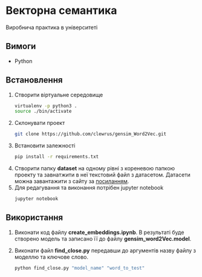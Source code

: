 # Векторна семантика
Виробнича практика в університеті

## Вимоги
+ Python

## Встановлення
1. Створити віртуальне середовище
    ```sh
    virtualenv -p python3 .
    source ./bin/activate
    ```
2. Склонувати проект
    ```sh
    git clone https://github.com/clewrus/gensim_Word2Vec.git
    ```
3. Вcтановити залежності
    ```sh
    pip install -r requirements.txt
    ```
4. Створити папку **dataset** на одному рівні з кореневою папкою проекту та завнатжити в неї текстовий файл з датасетом. Датаcети можна завантажити з сайту за [посиланням](https://lang.org.ua/uk/corpora/).
5. Для редагування та виконання потрібен jupyter notebook
    ```sh
    jupyter notebook
    ```


## Використання
1. Виконати код файлу **create_embeddings.ipynb**. В результаті буде створено модель та записано її до файлу **gensim_word2Vec.model**.

2. Виконати файл **find_close.py** передавши до аргументів назву файлу з моделлю та ключове слово.
    ```sh
    python find_close.py "model_name" "word_to_test"
    ```
